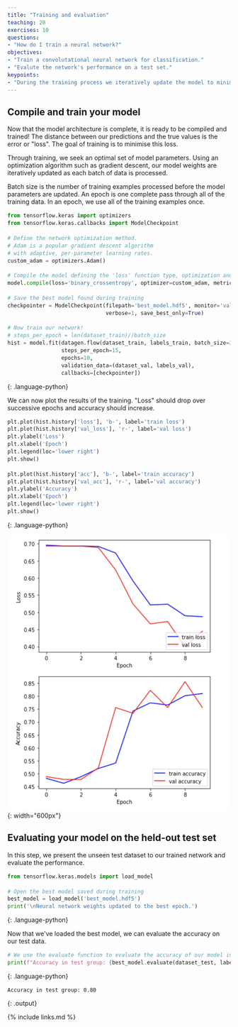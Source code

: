 ```yaml
---
title: "Training and evaluation"
teaching: 20
exercises: 10
questions:
- "How do I train a neural network?"
objectives:
- "Train a convolutational neural network for classification."
- "Evalute the network's performance on a test set."
keypoints:
- "During the training process we iteratively update the model to minimise error."
---
```


## Compile and train your model

Now that the model architecture is complete, it is ready to be compiled and trained! The distance between our predictions and the true values is the error or "loss". The goal of training is to minimise this loss.

Through training, we seek an optimal set of model parameters. Using an optimization algorithm such as gradient descent, our model weights are iteratively updated as each batch of data is processed.

Batch size is the number of training examples processed before the model parameters are updated. An epoch is one complete pass through all of the training data. In an epoch, we use all of the training examples once.

```python
from tensorflow.keras import optimizers
from tensorflow.keras.callbacks import ModelCheckpoint

# Define the network optimization method. 
# Adam is a popular gradient descent algorithm
# with adaptive, per-parameter learning rates.
custom_adam = optimizers.Adam()

# Compile the model defining the 'loss' function type, optimization and the metric.
model.compile(loss='binary_crossentropy', optimizer=custom_adam, metrics=['acc'])

# Save the best model found during training
checkpointer = ModelCheckpoint(filepath='best_model.hdf5', monitor='val_loss',
                               verbose=1, save_best_only=True)

# Now train our network!
# steps_per_epoch = len(dataset_train)//batch_size
hist = model.fit(datagen.flow(dataset_train, labels_train, batch_size=32), 
                 steps_per_epoch=15, 
                 epochs=10, 
                 validation_data=(dataset_val, labels_val), 
                 callbacks=[checkpointer])
```
{: .language-python}

We can now plot the results of the training. "Loss" should drop over successive epochs and accuracy should increase.

```python
plt.plot(hist.history['loss'], 'b-', label='train loss')
plt.plot(hist.history['val_loss'], 'r-', label='val loss')
plt.ylabel('Loss')
plt.xlabel('Epoch')
plt.legend(loc='lower right')
plt.show()

plt.plot(hist.history['acc'], 'b-', label='train accuracy')
plt.plot(hist.history['val_acc'], 'r-', label='val accuracy')
plt.ylabel('Accuracy')
plt.xlabel('Epoch')
plt.legend(loc='lower right')
plt.show()
```
{: .language-python}

![Training curves](../fig/training_curves.png){: width="600px"}

## Evaluating your model on the held-out test set

In this step, we present the unseen test dataset to our trained network and evaluate the performance.

```python
from tensorflow.keras.models import load_model 

# Open the best model saved during training
best_model = load_model('best_model.hdf5')
print('\nNeural network weights updated to the best epoch.')
```
{: .language-python}

Now that we've loaded the best model, we can evaluate the accuracy on our test data.

```python
# We use the evaluate function to evaluate the accuracy of our model in the test group
print(f"Accuracy in test group: {best_model.evaluate(dataset_test, labels_test, verbose=0)[1]}")
```
{: .language-python}

```
Accuracy in test group: 0.80
```
{: .output}

{% include links.md %}
 



